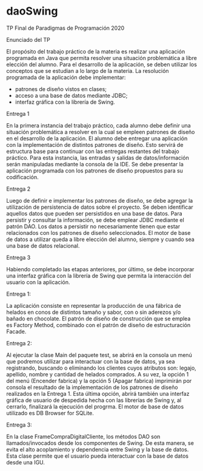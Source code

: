 # daoSwing
TP Final de Paradigmas de Programación 2020

Enunciado del TP

   El propósito del trabajo práctico de la materia es realizar una aplicación programada en Java que permita resolver una situación problemática a libre elección del alumno. Para el desarrollo de la aplicación, se deben utilizar los conceptos que se estudian a lo largo de la materia. La resolución programada de la aplicación debe implementar:
- patrones de diseño vistos en clases;
- acceso a una base de datos mediante JDBC;
- interfaz gráfica con la librería de Swing.

Entrega 1

   En la primera instancia del trabajo práctico, cada alumno debe definir una situación problemática a resolver en la cual se empleen patrones de diseño en el desarrollo 
  de la aplicación. El alumno debe entregar una aplicación con la implementación de distintos patrones de diseño.
	Esto servirá de estructura base para continuar con las entregas restantes del trabajo práctico. Para esta instancia, las entradas y salidas de datos/información serán 
  manipuladas mediante la consola de la IDE.
	Se debe presentar la aplicación programada con los patrones de diseño propuestos para su codificación.

Entrega 2

   Luego de definir e implementar los patrones de diseño, se debe agregar la utilización de persistencia de datos sobre el proyecto. Se deben identificar aquellos datos que 
  pueden ser persistidos en una base de datos. Para persistir y consultar la información, se debe emplear JDBC mediante el patrón DAO. Los datos a persistir no necesariamente 
  tienen que estar relacionados con los patrones de diseño seleccionados. El motor de base de datos a utilizar queda a libre elección del alumno, siempre y cuando sea una base 
  de datos relacional.

Entrega 3

   Habiendo completado las etapas anteriores, por último, se debe incorporar una interfaz gráfica con la librería de Swing que permita la interacción del usuario con la 
  aplicación.
  
  
  Entrega 1:

   La aplicación consiste en representar la producción de una fábrica de helados en conos de distintos tamaño y sabor, con o sin aderezos y/o bañado en chocolate. El patrón de 
  diseño de construcción que se emplea es Factory Method, combinado con el patrón de diseño de estructuración Facade. 

Entrega 2:

   Al ejecutar la clase Main del paquete test, se abrirá en la consola un menú que podremos utilizar para interactuar con la base de datos, ya sea registrando, 
  buscando o eliminando los clientes cuyos atributos son: legajo, apellido, nombre y cantidad de helados comprados.
	A su vez, la opción 1 del menú (Encender fabrica) y la opción 5 (Apagar fabrica) imprimirán por consola el resultado de la implementación de los patrones de diseño realizados en la Entrega 1. Esta última opción, abrirá también una interfaz gráfica de usuario de despedida hecha con las librerías de Swing y, al cerrarlo, finalizará la ejecución del progrma.
	El motor de base de datos utilizado es DB Browser for SQLite.

Entrega 3:

   En la clase FrameCompraDigitalCliente, los métodos DAO son llamados/invocados desde los componentes de Swing. De esta manera, se evita el alto acoplamiento y 
  dependencia entre Swing y la base de datos. Esta clase permite que el usuario pueda interactuar con la base de datos desde una IGU.
